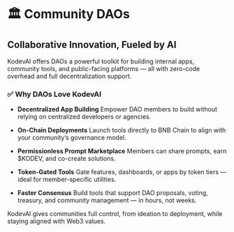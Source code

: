 # 🏛️ Community DAOs

## Collaborative Innovation, Fueled by AI

KodevAI offers DAOs a powerful toolkit for building internal apps, community tools, and public-facing platforms — all with zero-code overhead and full decentralization support.

### ✅ Why DAOs Love KodevAI

* **Decentralized App Building**
  Empower DAO members to build without relying on centralized developers or agencies.

* **On-Chain Deployments**
  Launch tools directly to BNB Chain to align with your community’s governance model.

* **Permissionless Prompt Marketplace**
  Members can share prompts, earn \$KODEV, and co-create solutions.

* **Token-Gated Tools**
  Gate features, dashboards, or apps by token tiers — ideal for member-specific utilities.

* **Faster Consensus**
  Build tools that support DAO proposals, voting, treasury, and community management — in hours, not weeks.

KodevAI gives communities full control, from ideation to deployment, while staying aligned with Web3 values.
